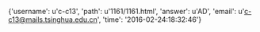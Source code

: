 {'username': u'c-c13', 'path': u'1161/1161.html', 'answer': u'AD', 'email': u'c-c13@mails.tsinghua.edu.cn', 'time': '2016-02-24:18:32:46'}